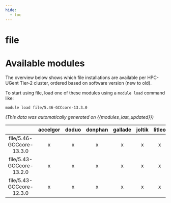 ```yaml
---
hide:
  - toc
---
```


file
====

# Available modules


The overview below shows which file installations are available per HPC-UGent Tier-2 cluster, ordered based on software version (new to old).

To start using file, load one of these modules using a `module load` command like:

```shell
module load file/5.46-GCCcore-13.3.0
```

*(This data was automatically generated on {{modules_last_updated}})*

| |accelgor|doduo|donphan|gallade|joltik|litleo|shinx|
| :---: | :---: | :---: | :---: | :---: | :---: | :---: | :---: |
|file/5.46-GCCcore-13.3.0|x|x|x|x|x|x|x|
|file/5.43-GCCcore-13.2.0|x|x|x|x|x|x|x|
|file/5.43-GCCcore-12.3.0|x|x|x|x|x|x|x|
